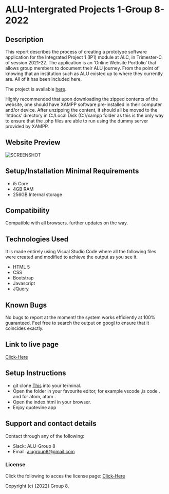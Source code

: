 # ALU-Intergrated Projects 1-Group 8-2022

## Description

This report describes the process of creating a prototype software application for the Integrated Project 1 (IP1) module at ALC, in Trimester-C of session 2021-22. The application is an ‘Online Website Portfolio’ that allows group members to document their ALU journey. From the point of knowing that an institution such as ALU existed up to where they currently are. All of it has been included here.

The project is available [here](https://dhosio.github.io/IP1-Project-2022/).

Highly recommended that upon downloading the zipped contents of the website, one should have XAMPP software pre-installed in their computer and/or device. After unzipping the content, it should all be moved to the ‘htdocs’ directory in C:/Local Disk (C:)/xampp folder as this is the only way to ensure that the .php files are able to run using the dummy server provided by XAMPP.

## Website Preview

  ![SCREENSHOT](Resources/Images/website_screenshot.png)

## Setup/Installation Minimal Requirements
* i5 Core
* 4GB RAM
* 256GB Internal storage 

## Compatibility

  Compatible with all browsers.
  further updates on the way. 

## Technologies Used

It is made entirely using Visual Studio Code where all the following files were created and modified to achieve the output as you see it.
* HTML 5
* CSS
* Bootstrap
* Javascript
* JQuery

## Known Bugs
No bugs to report at the moment! the system works efficiently at 100% guaranteed. Feel free to search the output on googl to ensure that it coincides exactly.

## Link to live page
[Click-Here](https://dhosio.github.io/IP1-Project-2022/)

## Setup Instructions
* git clone [This](https://dhosio.github.io/IP1-Project-2022/) into your terminal.  
* Open the folder in your favourite editor, for example vscode ,is code . and for atom, atom . 
* Open the index.html in your browser.
* Enjoy quotevine app


## Support and contact details
Contact through any of the following:
* Slack: ALU-Group 8
* Email: alugroup8@gmail.com


### License
Click the following to acces the license page: [Click-Here](https://github.com/githiomi/license/blob/master/LICENSE)

Copyright (c) {2022} Group 8.